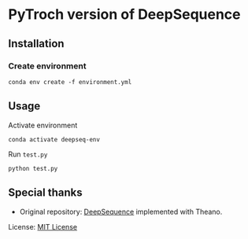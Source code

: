 # PyTroch version of DeepSequence

## Installation
### Create environment
```commandline
conda env create -f environment.yml 
```
## Usage
Activate environment
```commandline
conda activate deepseq-env
```
Run `test.py`
```commandline
python test.py
```
## Special thanks
- Original repository: [DeepSequence](https://github.com/debbiemarkslab/DeepSequence) implemented with Theano.

License: [MIT License](LICENSE) 